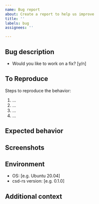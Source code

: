 ```yaml
---
name: Bug report
about: Create a report to help us improve
title: ''
labels: bug
assignees: ''

---
```


## Bug description

<!-- A clear and concise description of what the bug is. -->

- Would you like to work on a fix? [y/n]

## To Reproduce

Steps to reproduce the behavior:

1. ...
2. ...
3. ...
4. ...

<!-- Make sure you are able to reproduce the bug in the main branch, too. -->

## Expected behavior

<!-- A clear and concise description of what you expected to happen. -->

## Screenshots

<!-- If applicable, add screenshots to help explain your problem. -->

## Environment

<!-- Please fill the following information. -->

- OS: [e.g. Ubuntu 20.04]
- csd-rs version: [e.g. 0.1.0]

## Additional context

<!-- Add any other context about the problem here. -->
